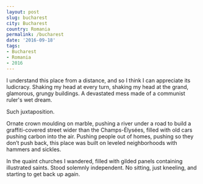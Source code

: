 ```yaml
---
layout: post
slug: bucharest
city: Bucharest
country: Romania
permalink: /bucharest
date: '2016-09-18'
tags:
- Bucharest
- Romania
- 2016
---
```


I understand this place from a distance, and so I think I can appreciate its ludicracy. Shaking my head at every turn, shaking my head at the grand, glamorous, grungy buildings. A devastated mess made of a communist ruler's wet dream. 

Such juxtaposition.

Ornate crown moulding on marble, pushing a river under a road to build a graffiti-covered street wider than the Champs-Élysées, filled with old cars pushing carbon into the air. Pushing people out of homes, pushing so they don’t push back, this place was built on leveled neighborhoods with hammers and sickles.

In the quaint churches I wandered, filled with gilded panels containing illustrated saints. Stood solemnly independent. No sitting, just kneeling, and starting to get back up again.